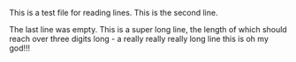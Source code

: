 This is a test file for reading lines.
This is the second line.

The last line was empty.
This is a super long line, the length of which should reach over three digits long - a really really really long line this is oh my god!!!